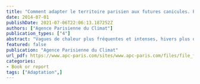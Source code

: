 ```yaml
---
title: "Comment adapter le territoire parisien aux futures canicules. Pistes et stratégies d'adaptation au changement climatique\""
date: 2014-07-01
publishDate: 2021-07-06T22:06:13.187252Z
authors: ["Agence Parisienne du Climat"]
publication_types: ["4"]
abstract: "Vagues de chaleur plus fréquentes et intenses, hivers plus doux et arrosés, augmentation des jours de canicule… les études menées par Météo-France projettent des changements non négligeables dans le climat parisien à la fin du 21ème siècle. Comment doivent agir les villes pour s’adapter ? Plusieurs solutions sont possibles."
featured: false
publication: "Agence Parisienne du Climat"
url_pdf: https://www.apc-paris.com/sites/www.apc-paris.com/files/file_fields/2016/12/12/brochurevf.pdf
categories:
- Book or report
tags: ["Adaptation",]
---
```


